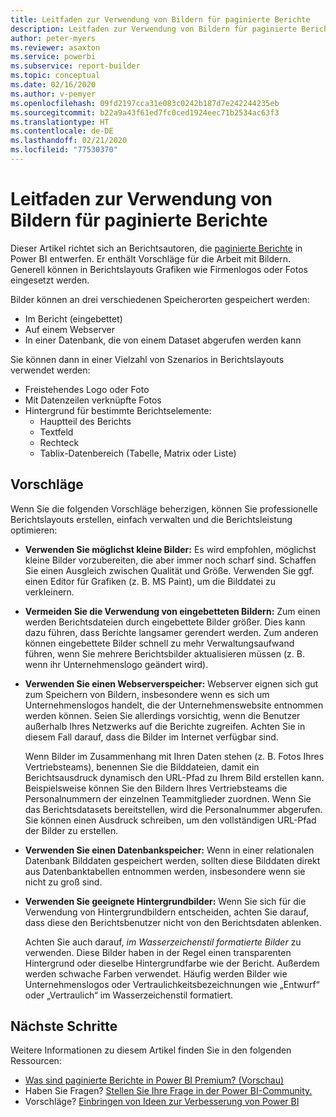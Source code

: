 ```yaml
---
title: Leitfaden zur Verwendung von Bildern für paginierte Berichte
description: Leitfaden zur Verwendung von Bildern für paginierte Berichte in Power BI
author: peter-myers
ms.reviewer: asaxton
ms.service: powerbi
ms.subservice: report-builder
ms.topic: conceptual
ms.date: 02/16/2020
ms.author: v-pemyer
ms.openlocfilehash: 09fd2197cca31e083c0242b187d7e242244235eb
ms.sourcegitcommit: b22a9a43f61ed7fc0ced1924eec71b2534ac63f3
ms.translationtype: HT
ms.contentlocale: de-DE
ms.lasthandoff: 02/21/2020
ms.locfileid: "77530370"
---
```

# <a name="image-use-guidance-for-paginated-reports"></a>Leitfaden zur Verwendung von Bildern für paginierte Berichte

Dieser Artikel richtet sich an Berichtsautoren, die [paginierte Berichte](../paginated-reports-report-builder-power-bi.md) in Power BI entwerfen. Er enthält Vorschläge für die Arbeit mit Bildern. Generell können in Berichtslayouts Grafiken wie Firmenlogos oder Fotos eingesetzt werden.

Bilder können an drei verschiedenen Speicherorten gespeichert werden:

- Im Bericht (eingebettet)
- Auf einem Webserver
- In einer Datenbank, die von einem Dataset abgerufen werden kann

Sie können dann in einer Vielzahl von Szenarios in Berichtslayouts verwendet werden:

- Freistehendes Logo oder Foto
- Mit Datenzeilen verknüpfte Fotos
- Hintergrund für bestimmte Berichtselemente:
  - Hauptteil des Berichts
  - Textfeld
  - Rechteck
  - Tablix-Datenbereich (Tabelle, Matrix oder Liste)

## <a name="suggestions"></a>Vorschläge

Wenn Sie die folgenden Vorschläge beherzigen, können Sie professionelle Berichtslayouts erstellen, einfach verwalten und die Berichtsleistung optimieren:

- **Verwenden Sie möglichst kleine Bilder:** Es wird empfohlen, möglichst kleine Bilder vorzubereiten, die aber immer noch scharf sind. Schaffen Sie einen Ausgleich zwischen Qualität und Größe. Verwenden Sie ggf. einen Editor für Grafiken (z. B. MS Paint), um die Bilddatei zu verkleinern.
- **Vermeiden Sie die Verwendung von eingebetteten Bildern:** Zum einen werden Berichtsdateien durch eingebettete Bilder größer. Dies kann dazu führen, dass Berichte langsamer gerendert werden. Zum anderen können eingebettete Bilder schnell zu mehr Verwaltungsaufwand führen, wenn Sie mehrere Berichtsbilder aktualisieren müssen (z. B. wenn ihr Unternehmenslogo geändert wird).
- **Verwenden Sie einen Webserverspeicher:** Webserver eignen sich gut zum Speichern von Bildern, insbesondere wenn es sich um Unternehmenslogos handelt, die der Unternehmenswebsite entnommen werden können. Seien Sie allerdings vorsichtig, wenn die Benutzer außerhalb Ihres Netzwerks auf die Berichte zugreifen. Achten Sie in diesem Fall darauf, dass die Bilder im Internet verfügbar sind.

    Wenn Bilder im Zusammenhang mit Ihren Daten stehen (z. B. Fotos Ihres Vertriebsteams), benennen Sie die Bilddateien, damit ein Berichtsausdruck dynamisch den URL-Pfad zu Ihrem Bild erstellen kann. Beispielsweise können Sie den Bildern Ihres Vertriebsteams die Personalnummern der einzelnen Teammitglieder zuordnen. Wenn Sie das Berichtsdatasets bereitstellen, wird die Personalnummer abgerufen. Sie können einen Ausdruck schreiben, um den vollständigen URL-Pfad der Bilder zu erstellen.
- **Verwenden Sie einen Datenbankspeicher:** Wenn in einer relationalen Datenbank Bilddaten gespeichert werden, sollten diese Bilddaten direkt aus Datenbanktabellen entnommen werden, insbesondere wenn sie nicht zu groß sind.
- **Verwenden Sie geeignete Hintergrundbilder:** Wenn Sie sich für die Verwendung von Hintergrundbildern entscheiden, achten Sie darauf, dass diese den Berichtsbenutzer nicht von den Berichtsdaten ablenken. 

    Achten Sie auch darauf, _im Wasserzeichenstil formatierte Bilder_ zu verwenden. Diese Bilder haben in der Regel einen transparenten Hintergrund oder dieselbe Hintergrundfarbe wie der Bericht. Außerdem werden schwache Farben verwendet. Häufig werden Bilder wie Unternehmenslogos oder Vertraulichkeitsbezeichnungen wie „Entwurf“ oder „Vertraulich“ im Wasserzeichenstil formatiert.

## <a name="next-steps"></a>Nächste Schritte

Weitere Informationen zu diesem Artikel finden Sie in den folgenden Ressourcen:

- [Was sind paginierte Berichte in Power BI Premium? (Vorschau)](../paginated-reports-report-builder-power-bi.md)
- Haben Sie Fragen? [Stellen Sie Ihre Frage in der Power BI-Community.](https://community.powerbi.com/)
- Vorschläge? [Einbringen von Ideen zur Verbesserung von Power BI](https://ideas.powerbi.com/)
